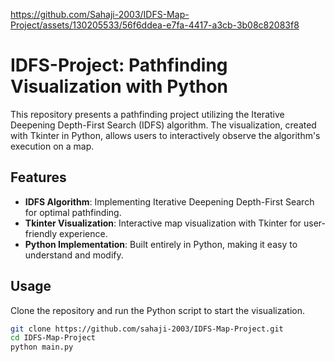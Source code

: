 


https://github.com/Sahaji-2003/IDFS-Map-Project/assets/130205533/56f6ddea-e7fa-4417-a3cb-3b08c82083f8



# IDFS-Project: Pathfinding Visualization with Python

This repository presents a pathfinding project utilizing the Iterative Deepening Depth-First Search (IDFS) algorithm. The visualization, created with Tkinter in Python, allows users to interactively observe the algorithm's execution on a map. 

## Features

- **IDFS Algorithm**: Implementing Iterative Deepening Depth-First Search for optimal pathfinding.
- **Tkinter Visualization**: Interactive map visualization with Tkinter for user-friendly experience.
- **Python Implementation**: Built entirely in Python, making it easy to understand and modify.

## Usage

Clone the repository and run the Python script to start the visualization.

```bash
git clone https://github.com/sahaji-2003/IDFS-Map-Project.git
cd IDFS-Map-Project
python main.py
